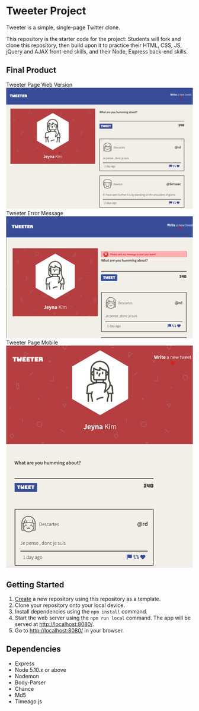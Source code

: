 # Tweeter Project

Tweeter is a simple, single-page Twitter clone.

This repository is the starter code for the project: Students will fork and clone this repository, then build upon it to practice their HTML, CSS, JS, jQuery and AJAX front-end skills, and their Node, Express back-end skills.

## Final Product
Tweeter Page Web Version
![Tweeter Page Web Version](./docs/tweeter-web.png) 
Tweeter Error Message
![Tweeter Error Message](./docs/tweeter-error.png)
 Tweeter Page Mobile
![Tweeter Page Mobile](./docs/tweeter-mobile.png) 

## Getting Started

1. [Create](https://docs.github.com/en/repositories/creating-and-managing-repositories/creating-a-repository-from-a-template) a new repository using this repository as a template.
2. Clone your repository onto your local device.
3. Install dependencies using the `npm install` command.
3. Start the web server using the `npm run local` command. The app will be served at <http://localhost:8080/>.
4. Go to <http://localhost:8080/> in your browser.

## Dependencies

- Express
- Node 5.10.x or above
- Nodemon
- Body-Parser
- Chance
- Md5
- Timeago.js